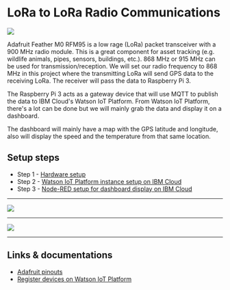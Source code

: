 # LoRa to LoRa Radio Communications

![](../img/lora.jpg)

Adafruit Feather M0 RFM95 is a low rage (LoRa) packet transceiver with a 900 MHz radio module. This is a great component for asset tracking (e.g. wildlife animals, pipes, sensors, buildings, etc.). 868 MHz or 915 MHz can be used for transmission/reception. We will set our radio frequency to 868 MHz in this project where the transmitting LoRa will send GPS data to the receiving LoRa. The receiver will pass the data to Raspberry Pi 3.

The Raspberry Pi 3 acts as a gateway device that will use MQTT to publish the data to IBM Cloud's Watson IoT Platform. From Watson IoT Platform, there's a lot can be done but we will mainly grab the data and display it on a dashboard.

The dashboard will mainly have a map with the GPS latitude and longitude, also will display the speed and the temperature from that same location.


## Setup steps

* Step 1 - [Hardware setup](../steps/hw.md)
* Step 2 - [Watson IoT Platform instance setup on IBM Cloud](../steps/iot.md)
* Step 3 - [Node-RED setup for dashboard display on IBM Cloud](../steps/nodered.md)

<hr>

![](../img/hw-laptop.jpg)

<hr>

![](../img/dashboard.png)

<hr>

## Links & documentations

* [Adafruit pinouts](https://learn.adafruit.com/adafruit-feather-32u4-radio-with-rfm69hcw-module/pinouts)
* [Register devices on Watson IoT Platform](https://developer.ibm.com/recipes/tutorials/how-to-register-devices-in-ibm-iot-foundation/)
